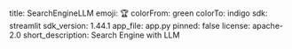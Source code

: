 title: SearchEngineLLM
emoji: 🏆
colorFrom: green
colorTo: indigo
sdk: streamlit
sdk_version: 1.44.1
app_file: app.py
pinned: false
license: apache-2.0
short_description: Search Engine with LLM
